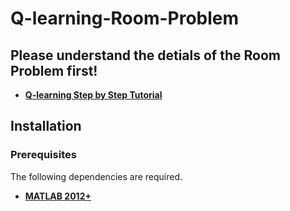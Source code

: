 # Q-learning-Room-Problem
## Please understand the detials of the Room Problem first!

* **[Q-learning Step by Step Tutorial](http://mnemstudio.org/path-finding-q-learning-tutorial.htm)**

## Installation
### Prerequisites

The following dependencies are required.

* **[MATLAB 2012+](https://www.mathworks.com/products/matlab.html)**
